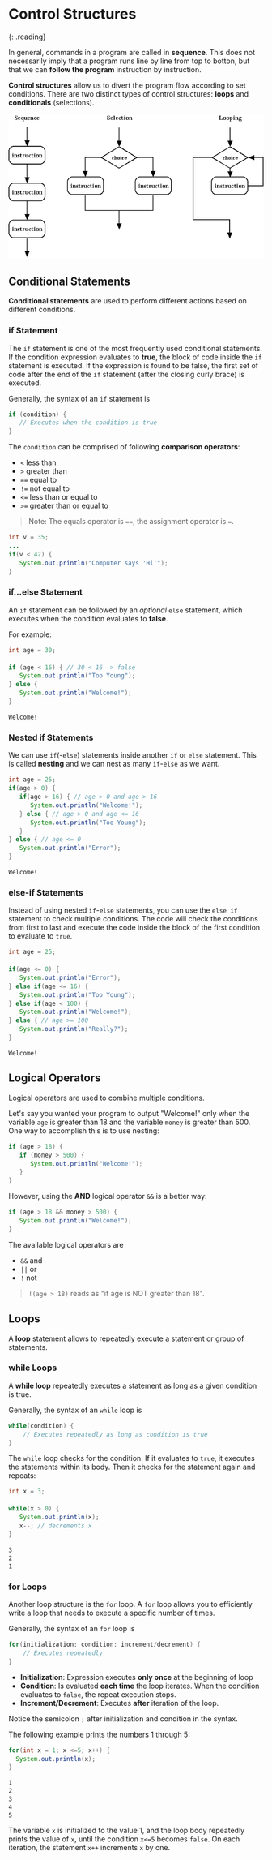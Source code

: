 # Control Structures
{: .reading}

In general, commands in a program are called in **sequence**. This does not necessarily imply that a program runs line by line from top to botton, but that we can **follow the program** instruction by instruction.

**Control structures** allow us to divert the program flow according to set conditions. There are two distinct types of control structures: **loops** and **conditionals** (selections).

![Control structures](../assets/img/cc2_prog_flow.gif)

## Conditional Statements
 
**Conditional statements** are used to perform different actions based on different conditions.

### if Statement
The ``if`` statement is one of the most frequently used conditional statements.
If the condition expression evaluates to **true**, the block of code inside the ``if`` statement is executed. If the expression is found to be false, the first set of code after the end of the ``if`` statement (after the closing curly brace) is executed.

Generally, the syntax of an ``if`` statement is
````java
if (condition) {
   // Executes when the condition is true
}
````

The ``condition`` can be comprised of following **comparison operators**:
- ``<`` less than
- ``>`` greater than
- ``==`` equal to
- ``!=`` not equal to
- ``<=`` less than or equal to
- ``>=`` greater than or equal to

> Note: The equals operator is `==`, the assignment operator is `=`.

````java
int v = 35;
...
if(v < 42) {
   System.out.println("Computer says 'Hi'");
}
````

### if...else Statement
An ``if`` statement can be followed by an *optional* ``else`` statement, which executes when the condition evaluates to **false**.

For example:
````java
int age = 30;

if (age < 16) { // 30 < 16 -> false
   System.out.println("Too Young");
} else { 
   System.out.println("Welcome!");
}
````
````plaintext
Welcome!
````

### Nested if Statements
We can use ``if``(-``else``) statements inside another ``if`` or ``else`` statement. This is called **nesting** and we can nest as many ``if``-``else`` as we want.

````java
int age = 25;
if(age > 0) {
   if(age > 16) { // age > 0 and age > 16
      System.out.println("Welcome!");
   } else { // age > 0 and age <= 16
      System.out.println("Too Young");
   }
} else { // age <= 0
   System.out.println("Error");
}
````
````plaintext
Welcome!
````

### else-if Statements

Instead of using nested ``if``-``else`` statements, you can use the ``else if`` statement to check multiple conditions. The code will check the conditions from first to last and execute the code inside the block of the first condition to evaluate to ``true``.

````java
int age = 25;

if(age <= 0) {
   System.out.println("Error");
} else if(age <= 16) {
   System.out.println("Too Young");
} else if(age < 100) {
   System.out.println("Welcome!");
} else { // age >= 100
   System.out.println("Really?");
}
````
````plaintext
Welcome!
````

## Logical Operators

Logical operators are used to combine multiple conditions.

Let's say you wanted your program to output "Welcome!" only when the variable ``age`` is greater than 18 and the variable ``money`` is greater than 500.
One way to accomplish this is to use nesting:
````java
if (age > 18) {
   if (money > 500) {
      System.out.println("Welcome!");
   }
}
````

However, using the **AND** logical operator ``&&`` is a better way:
````java
if (age > 18 && money > 500) {
   System.out.println("Welcome!");
}
````

The available logical operators are
- ``&&`` and
- ``||`` or
- ``!`` not

> ``!(age > 18)`` reads as "if age is NOT greater than 18".

## Loops

A **loop** statement allows to repeatedly execute a statement or group of statements.

### while Loops
A **while loop** repeatedly executes a statement as long as a given condition is true.

Generally, the syntax of an ``while`` loop is
````java
while(condition) {
    // Executes repeatedly as long as condition is true
}
````

The ``while`` loop checks for the condition. If it evaluates to ``true``, it executes the statements within its body. Then it checks for the statement again and repeats:

````java
int x = 3;

while(x > 0) {
   System.out.println(x);
   x--; // decrements x
}
````
````plaintext
3
2
1
````

### for Loops
Another loop structure is the ``for`` loop. A ``for`` loop allows you to efficiently write a loop that needs to execute a specific number of times.

Generally, the syntax of an ``for`` loop is
````java
for(initialization; condition; increment/decrement) {
    // Executes repeatedly
}
````

- **Initialization**: Expression executes **only once** at the beginning of loop
- **Condition**: Is evaluated **each time** the loop iterates. When the condition evaluates to `false`, the repeat execution stops.
- **Increment/Decrement**: Executes **after** iteration of the loop.

Notice the semicolon `;` after initialization and condition in the syntax.

The following example prints the numbers 1 through 5:
````java
for(int x = 1; x <=5; x++) {
  System.out.println(x);
}
````
````plaintext
1
2
3
4
5
````

The variable ``x`` is initialized to the value 1, and the loop body repeatedly prints the value of ``x``, until the condition ``x<=5`` becomes ``false``. On each iteration, the statement ``x++`` increments ``x`` by one.

